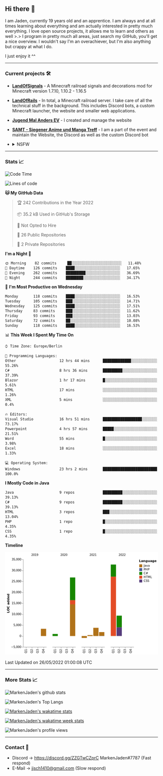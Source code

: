 ## Hi there 👋
I am Jaden, currently 19 years old and an apprentice. I am always and at all times learning about everything and am actually interested in pretty much everything. I love open source projects, it allows me to learn and others as well >.>
I program in pretty much all areas, just search my GitHub, you'll get a nice overview.
I wouldn't say I'm an overachiever, but I'm also anything but crappy at what I do.

I just enjoy it ^^

---

### Current projects 🛠

* [**LandOfSignals**](https://github.com/LandOfRails/LandOfSignals) - A Minecraft railroad signals and decorations mod for Minecraft version 1.7.10, 1.10.2 - 1.16.5
* [**LandOfRails**](https://github.com/LandOfRails) - In total, a Minecraft railroad server. I take care of all the technical stuff in the background. This includes Discord bots, a custom Minecraft launcher, the website and smaller web applications.
* [**Jugend Mal Anders EV**](https://jugendmalanders.de/) - I created and manage the website
* [**SAMT - Siegener Anime und Manga Treff**](https://github.com/Siegener-Anime-und-Manga-Treff-SAMT) - I am a part of the event and maintain the Website, the Discord as well as the custom Discord bot
* <details> 
  <summary>NSFW</summary>
  
  [**Nekos**](https://github.com/MarkenJaden/Nekos) - Website providing you with random lewd neko pics
  
</details>

---

### Stats 📈

<!--START_SECTION:waka-->
![Code Time](http://img.shields.io/badge/Code%20Time-776%20hrs%208%20mins-blue)

![Lines of code](https://img.shields.io/badge/From%20Hello%20World%20I%27ve%20Written-78%20Thousand%20lines%20of%20code-blue)

**🐱 My GitHub Data** 

> 🏆 242 Contributions in the Year 2022
 > 
> 📦 35.2 kB Used in GitHub's Storage 
 > 
> 🚫 Not Opted to Hire
 > 
> 📜 26 Public Repositories 
 > 
> 🔑 2 Private Repositories  
 > 
**I'm a Night 🦉** 

```text
🌞 Morning    82 commits     ██░░░░░░░░░░░░░░░░░░░░░░░   11.48% 
🌆 Daytime    126 commits    ████░░░░░░░░░░░░░░░░░░░░░   17.65% 
🌃 Evening    262 commits    █████████░░░░░░░░░░░░░░░░   36.69% 
🌙 Night      244 commits    ████████░░░░░░░░░░░░░░░░░   34.17%

```
📅 **I'm Most Productive on Wednesday** 

```text
Monday       118 commits    ████░░░░░░░░░░░░░░░░░░░░░   16.53% 
Tuesday      105 commits    ███░░░░░░░░░░░░░░░░░░░░░░   14.71% 
Wednesday    125 commits    ████░░░░░░░░░░░░░░░░░░░░░   17.51% 
Thursday     83 commits     ███░░░░░░░░░░░░░░░░░░░░░░   11.62% 
Friday       93 commits     ███░░░░░░░░░░░░░░░░░░░░░░   13.03% 
Saturday     72 commits     ██░░░░░░░░░░░░░░░░░░░░░░░   10.08% 
Sunday       118 commits    ████░░░░░░░░░░░░░░░░░░░░░   16.53%

```


📊 **This Week I Spent My Time On** 

```text
⌚︎ Time Zone: Europe/Berlin

💬 Programming Languages: 
Other                    12 hrs 44 mins      █████████████░░░░░░░░░░░░   55.26% 
C#                       8 hrs 36 mins       █████████░░░░░░░░░░░░░░░░   37.39% 
Blazor                   1 hr 17 mins        █░░░░░░░░░░░░░░░░░░░░░░░░   5.61% 
HTML                     17 mins             ░░░░░░░░░░░░░░░░░░░░░░░░░   1.26% 
XML                      5 mins              ░░░░░░░░░░░░░░░░░░░░░░░░░   0.4%

🔥 Editors: 
Visual Studio            16 hrs 51 mins      ██████████████████░░░░░░░   73.17% 
Powerpoint               4 hrs 57 mins       █████░░░░░░░░░░░░░░░░░░░░   21.51% 
Word                     55 mins             █░░░░░░░░░░░░░░░░░░░░░░░░   3.98% 
Excel                    18 mins             ░░░░░░░░░░░░░░░░░░░░░░░░░   1.33%

💻 Operating System: 
Windows                  23 hrs 2 mins       █████████████████████████   100.0%

```

**I Mostly Code in Java** 

```text
Java                     9 repos             █████████░░░░░░░░░░░░░░░░   39.13% 
C#                       9 repos             █████████░░░░░░░░░░░░░░░░   39.13% 
HTML                     3 repos             ███░░░░░░░░░░░░░░░░░░░░░░   13.04% 
PHP                      1 repo              █░░░░░░░░░░░░░░░░░░░░░░░░   4.35% 
CSS                      1 repo              █░░░░░░░░░░░░░░░░░░░░░░░░   4.35%

```


**Timeline**

![Chart not found](https://raw.githubusercontent.com/MarkenJaden/MarkenJaden/main/charts/bar_graph.png) 


 Last Updated on 26/05/2022 01:00:08 UTC
<!--END_SECTION:waka-->

---

### More Stats 📈

![MarkenJaden's github stats](https://github-readme-stats.vercel.app/api?username=MarkenJaden&count_private=true&show_icons=true&theme=radical)

![MarkenJaden's Top Langs](https://github-readme-stats.vercel.app/api/top-langs/?username=MarkenJaden&theme=radical)

[![MarkenJaden's wakatime stats](https://github-readme-stats.vercel.app/api/wakatime?username=MarkenJaden&theme=radical)](https://wakatime.com/@17f322c9-222a-48b4-9e15-983c41f7aed4)

[![MarkenJaden's wakatime week stats](https://wakatime.com/badge/user/17f322c9-222a-48b4-9e15-983c41f7aed4.svg)](https://wakatime.com/@17f322c9-222a-48b4-9e15-983c41f7aed4)

<!--[![MarkenJaden's Codewars stats](https://www.codewars.com/users/MarkenJaden/badges/large)](https://www.codewars.com/users/MarkenJaden)-->

![MarkenJaden's profile views](https://komarev.com/ghpvc/?username=MarkenJaden)

---

### Contact 💌

* Discord -> https://discord.gg/ZZGTwCZprC MarkenJaden#7787 (Fast respond)
* E-Mail -> jjsch1410@gmail.com (Slow respond)



<!--
**MarkenJaden/MarkenJaden** is a ✨ _special_ ✨ repository because its `README.md` (this file) appears on your GitHub profile.

Here are some ideas to get you started:

- 🔭 I’m currently working on ...
- 🌱 I’m currently learning ...
- 👯 I’m looking to collaborate on ...
- 🤔 I’m looking for help with ...
- 💬 Ask me about ...
- 📫 How to reach me: ...
- 😄 Pronouns: ...
- ⚡ Fun fact: ...
-->
